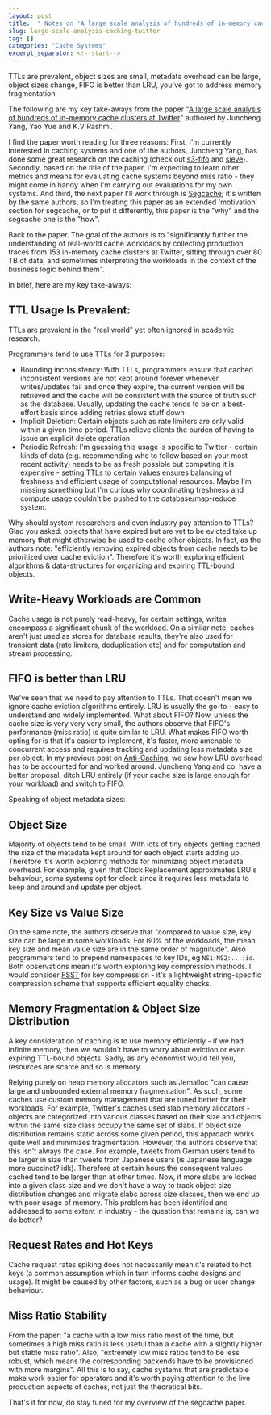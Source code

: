 ```yaml
---
layout: post
title:  " Notes on 'A large scale analysis of hundreds of in-memory cache clusters at Twitter'"
slug: large-scale-analysis-caching-twitter
tag: []
categories: "Cache Systems"
excerpt_separator: <!--start-->
---
```


TTLs are prevalent, object sizes are small, metadata overhead can be large,
object sizes change, FIFO is better than LRU, you've got to address memory
fragmentation

<!--start-->

The following are my key take-aways from the paper
"[A large scale analysis of hundreds of in-memory cache clusters at
Twitter](https://www.usenix.org/conference/osdi20/presentation/yang)" authored
by Juncheng Yang, Yao Yue and K.V Rashmi.

I find the paper worth reading for three reasons: First, I'm currently
interested in caching systems and one of the authors, Juncheng Yang, has done
some great research on the caching (check out [s3-fifo](https://s3fifo.com/) and
[sieve](https://cachemon.github.io/SIEVE-website/)). Secondly, based on the
title of the paper, I'm expecting to learn other metrics and means for
evaluating cache systems beyond miss ratio - they might come in handy when I'm
carrying out evaluations for my own systems. And third, the next paper I'll work
through is
[Segcache](https://www.usenix.org/conference/nsdi21/presentation/yang-juncheng);
it's written by the same authors, so I'm treating this paper as an extended
'motivation' section for segcache, or to put it differently, this paper is the
"why" and the segcache one is the "how".

Back to the paper. The goal of the authors is to "significantly further the
understanding of real-world cache workloads by collecting production traces from
153 in-memory cache clusters at Twitter, sifting through over 80 TB of data, and
sometimes interpreting the workloads in the context of the business logic behind
them".

In brief, here are my key take-aways:

## TTL Usage Is Prevalent:

TTLs are prevalent in the "real world" yet often ignored in academic research.

Programmers tend to use TTLs for 3 purposes:

- Bounding inconsistency: With TTLs, programmers ensure that cached inconsistent
  versions are not kept around forever whenever writes/updates fail and once
  they expire, the current version will be retrieved and the cache will be
  consistent with the source of truth such as the database. Usually, updating
  the cache tends to be on a best-effort basis since adding retries slows stuff
  down
- Implicit Deletion: Certain objects such as rate limiters are only valid within
  a given time period. TTLs relieve clients the burden of having to issue an
  explicit delete operation
- Periodic Refresh: I'm guessing this usage is specific to Twitter - certain
  kinds of data (e.g. recommending who to follow based on your most recent
  activity) needs to be as fresh possible but computing it is expensive -
  setting TTLs to certain values ensures balancing of freshness and efficient
  usage of computational resources. Maybe I'm missing something but I'm curious
  why coordinating freshness and compute usage couldn't be pushed to the
  database/map-reduce system.

Why should system researchers and even industry pay attention to TTLs? Glad you
asked: objects that have expired but are yet to be evicted take up memory that
might otherwise be used to cache other objects. In fact, as the authors note:
"efficiently removing expired objects from cache needs to be prioritized over
cache eviction". Therefore it's worth exploring efficient algorithms &
data-structures for organizing and expiring TTL-bound objects.

## Write-Heavy Workloads are Common

Cache usage is not purely read-heavy, for certain settings, writes encompass a
significant chunk of the workload. On a similar note, caches aren't just used as
stores for database results, they're also used for transient data (rate
limiters, deduplication etc) and for computation and stream processing.

## FIFO is better than LRU

We've seen that we need to pay attention to TTLs. That doesn't mean we ignore
cache eviction algorithms entirely. LRU is usually the go-to - easy to
understand and widely implemented. What about FIFO? Now, unless the cache size
is very very very small, the authors observe that FIFO's performance (miss
ratio) is quite similar to LRU. What makes FIFO worth opting for is that it's
easier to implement, it's faster, more amenable to concurrent access and
requires tracking and updating less metadata size per object. In my previous
post on [Anti-Caching](https://bnm3k.github.io/blog/anti-caching), we saw how
LRU overhead has to be accounted for and worked around. Juncheng Yang and co.
have a better proposal, ditch LRU entirely (if your cache size is large enough
for your workload) and switch to FIFO.

Speaking of object metadata sizes:

## Object Size

Majority of objects tend to be small. With lots of tiny objects getting cached,
the size of the metadata kept around for each object starts adding up. Therefore
it's worth exploring methods for minimizing object metadata overhead. For
example, given that Clock Replacement approximates LRU's behaviour, some systems
opt for clock since it requires less metadata to keep and around and update per
object.

## Key Size vs Value Size

On the same note, the authors observe that "compared to value size, key size can
be large in some workloads. For 60% of the workloads, the mean key size and mean
value size are in the same order of magnitude". Also programmers tend to prepend
namespaces to key IDs, eg `NS1:NS2:...:id`. Both observations mean it's worth
exploring key compression methods. I would consider
[FSST](https://dl.acm.org/doi/10.14778/3407790.3407851) for key compression -
it's a lightweight string-specific compression scheme that supports efficient
equality checks.

## Memory Fragmentation & Object Size Distribution

A key consideration of caching is to use memory efficiently - if we had infinite
memory, then we wouldn't have to worry about eviction or even expiring TTL-bound
objects. Sadly, as any economist would tell you, resources are scarce and so is
memory.

Relying purely on heap memory allocators such as Jemalloc "can cause large and
unbounded external memory fragmentation". As such, some caches use custom memory
management that are tuned better for their workloads. For example, Twitter's
caches used slab memory allocators - objects are categorized into various
classes based on their size and objects within the same size class occupy the
same set of slabs. If object size distribution remains static across some given
period, this approach works quite well and minimizes fragmentation. However, the
authors observe that this isn't always the case. For example, tweets from German
users tend to be larger in size than tweets from Japanese users (is Japanese
language more succinct? idk). Therefore at certain hours the consequent values
cached tend to be larger than at other times. Now, if more slabs are locked into
a given class size and we don't have a way to track object size distribution
changes and migrate slabs across size classes, then we end up with poor usage of
memory. This problem has been identified and addressed to some extent in
industry - the question that remains is, can we do better?

## Request Rates and Hot Keys

Cache request rates spiking does not necessarily mean it's related to hot keys
(a common assumption which in turn informs cache designs and usage). It might be
caused by other factors, such as a bug or user change behaviour.

## Miss Ratio Stability

From the paper: "a cache with a low miss ratio most of the time, but sometimes a
high miss ratio is less useful than a cache with a slightly higher but stable
miss ratio". Also, "extremely low miss ratios tend to be less robust, which
means the corresponding backends have to be provisioned with more margins". All
this is to say, cache systems that are predictable make work easier for
operators and it's worth paying attention to the live production aspects of
caches, not just the theoretical bits.

That's it for now, do stay tuned for my overview of the segcache paper.
